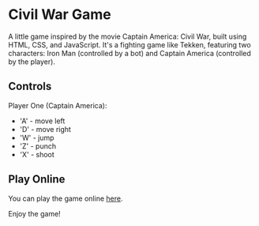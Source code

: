 # Civil War Game

A little game inspired by the movie Captain America: Civil War, built using HTML, CSS, and JavaScript. It's a fighting game like Tekken, featuring two characters: Iron Man (controlled by a bot) and Captain America (controlled by the player).

## Controls

Player One (Captain America):
- 'A' - move left
- 'D' - move right
- 'W' - jump
- 'Z' - punch
- 'X' - shoot


## Play Online

You can play the game online [here](https://sithumsankajith.github.io/civil-war-web-game/).

Enjoy the game!
